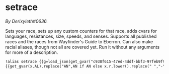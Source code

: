 # setrace
*By Derixyleth#0636.*

Sets your race, sets up any custom counters for that race, adds cvars for languages, resistances, size, speeds, and senses. Supports all published races and the races from Wayfinder's Guide to Eberron. Can also make racial aliases, though not all are covered yet. Run it without any arguments for more of a description.

```md
!alias setrace {{g=load_json(get_gvar("c938f615-47ed-4ddf-bbf3-97feb9f913f9"))}}{{a,B,Q,A,m,d,o="&*&".lower().split(" ")if"&*&"else[],'','"',"'",g[17],g[18],', '}}{{r,s,e,M=a[0] if a else B,(B if a[0]in d or a[1]in m else a[1])if len(a)>1 else B,(B if a[2]in m or a[1]in m else a[2])if len(a)>2 else B,m in a}}{{AN,x=a[a.index(m)+1]if M and len(a)>(a.index(m)+1)else B,[x for x in g[35:] if r in x.r.lower() and s in x.s.lower()and(e in x.s.lower()if e else 1)]if a else B}}{{x,db=x[0]if x else B,a[1].title()if len(a)>1 else B}}{{n=(x.s+' 'if x.s else B)+(db+' 'if r in d else B)+x.r if'cc'in x else((a[1]+' 'if len(a)>1 else B)+a[0]).title() if a else B}}{{n,R=n.replace(g[19],B).replace(g[20] if g[21] in n else B,B),x.rs if x else[]}}{{dr=[R.append(g[15][i]) if db in g[14][i]else B for i in range(5)]if len(a)>1 and r in d else B}}{{B if (set_cvar(g[22],n)if a else B,set_cvar(g[23],a[1])if r in d and len(a)>1 else B,set_cvar(g[24],o.join(x.la)if x else g[25])if a else B,set_cvar(g[26],o.join(R)if R else B)if a else B,set_cvar(g[27],x.sz if x else g[28])if a else B,set_cvar(g[29],x.sn if x else B)if a else B,set_cvar(g[30],x.sp if x else g[31])if a else B,set_cvar(g[32],x.im if x and x.im else B)if a else B,[create_cc_nx(x.cc[i],0,1,x.cr[i],g[33])if level>=x.cl[i]else B for i in range(len(x.cc))]if x else B) else B}}{{É=[x.cc[i] for i in range(len(x.cc)) if level>=x.cl[i]]if x else B}}{{g[34] if M else B}}embed -title "<name> {{g[3]+n+A if x else g[4]if a else g[5]}}!"{{g[11]+size+Q+g[7]+speed+Q+(g[9]+resist+Q if resist else B)+(g[10]+immune+Q if immune else B)+(g[12]+senses+Q if senses else B)+(g[6]+o.join(É)+Q if É and x.cc else B)+g[8]+langs+Q+(g[13]+'**'+x.f+'**: '+x.fd+Q if M and 'fd'in x else B)if x else g[1].replace("RA",n)if a else g[0]}}{{g[2]}} -color <color> -thumb <image>
{{get_gvar(x.AL).replace("AN",AN if AN else x.r.lower().replace(" ","-"))if M and'AL'in x else g[16].replace("N",name)if M else B}}
```
